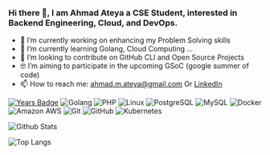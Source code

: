 ### Hi there 👋, I am Ahmad Ateya a CSE Student, interested in Backend Engineering, Cloud, and DevOps.


- 🔭 I’m currently working on enhancing my Problem Solving skills
- 🌱 I’m currently learning Golang, Cloud Computing ...
- 👯 I’m looking to contribute on GitHub CLI and Open Source Projects
- 🤓 I’m aiming to participate in the upcoming GSoC (google summer of code)
- 📫 How to reach me: ahmad.m.ateya@gmail.com Or [LinkedIn](https://www.linkedin.com/in/ahmadateya/)

[![Years Badge](https://badges.pufler.dev/years/ahmadateya)](https://badges.pufler.dev)
![Golang](https://img.shields.io/badge/-Golang-gray?style=flat-square&logo=Go)
![PHP](https://img.shields.io/badge/-PHP-00599C?style=flat-square&logo=php)
![Linux](https://img.shields.io/badge/-Linux-gray?style=flat-square&logo=linux)
![PostgreSQL](https://img.shields.io/badge/-PostgreSQL-336791?style=flat-square&logo=postgresql)
![MySQL](https://img.shields.io/badge/-MySQL-gray?style=flat-square&logo=mysql)
![Docker](https://img.shields.io/badge/-Docker-black?style=flat-square&logo=docker)
![Amazon AWS](https://img.shields.io/badge/Amazon%20AWS-232F3E?style=flat-square&logo=amazon-aws)
![Git](https://img.shields.io/badge/-Git-black?style=flat-square&logo=git)
![GitHub](https://img.shields.io/badge/-GitHub-181717?style=flat-square&logo=github)
![Kubernetes](https://img.shields.io/badge/-Kubernetes-gray?style=flat-square&logo=kubernetes)


![Github Stats](https://github-readme-stats.vercel.app/api?username=ahmadateya&count_private=true&show_icons=true&include_all_commits=true&theme=light)

![Top Langs](https://github-readme-stats.vercel.app/api/top-langs/?username=ahmadateya&hide=TeX&layout=compact)
